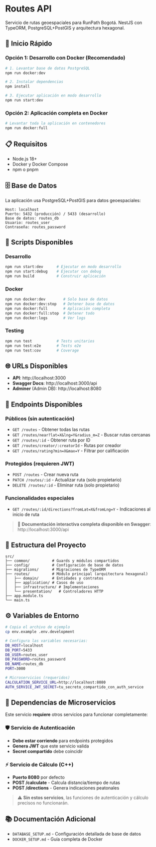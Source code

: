 # Routes API

Servicio de rutas geoespaciales para RunPath Bogotá. NestJS con TypeORM, PostgreSQL+PostGIS y arquitectura hexagonal.

## 🚀 Inicio Rápido

### Opción 1: Desarrollo con Docker (Recomendado)

```bash
# 1. Levantar base de datos PostgreSQL
npm run docker:dev

# 2. Instalar dependencias
npm install

# 3. Ejecutar aplicación en modo desarrollo
npm run start:dev
```

### Opción 2: Aplicación completa en Docker

```bash
# Levantar toda la aplicación en contenedores
npm run docker:full
```

## 📋 Requisitos

- Node.js 18+
- Docker y Docker Compose
- npm o pnpm

## 🗄️ Base de Datos

La aplicación usa PostgreSQL+PostGIS para datos geoespaciales:

```
Host: localhost
Puerto: 5432 (producción) / 5433 (desarrollo)
Base de datos: routes_db
Usuario: routes_user
Contraseña: routes_password
```

## 🔧 Scripts Disponibles

### Desarrollo

```bash
npm run start:dev      # Ejecutar en modo desarrollo
npm run start:debug    # Ejecutar con debug
npm run build          # Construir aplicación
```

### Docker

```bash
npm run docker:dev        # Solo base de datos
npm run docker:dev:stop   # Detener base de datos
npm run docker:full       # Aplicación completa
npm run docker:full:stop  # Detener todo
npm run docker:logs       # Ver logs
```

### Testing

```bash
npm run test           # Tests unitarios
npm run test:e2e       # Tests e2e
npm run test:cov       # Coverage
```

## 🌐 URLs Disponibles

- **API**: http://localhost:3000
- **Swagger Docs**: http://localhost:3000/api
- **Adminer** (Admin DB): http://localhost:8080

## 📡 Endpoints Disponibles

### Públicos (sin autenticación)
- `GET /routes` - Obtener todas las rutas
- `GET /routes/near?lat=X&lng=Y&radius_m=Z` - Buscar rutas cercanas
- `GET /routes/:id` - Obtener ruta por ID
- `GET /routes/creator/:creatorId` - Rutas por creador
- `GET /routes/rating?min=X&max=Y` - Filtrar por calificación

### Protegidos (requieren JWT)
- `POST /routes` - Crear nueva ruta
- `PATCH /routes/:id` - Actualizar ruta (solo propietario)
- `DELETE /routes/:id` - Eliminar ruta (solo propietario)

### Funcionalidades especiales
- `GET /routes/:id/directions?fromLat=X&fromLng=Y` - Indicaciones al inicio de ruta

> 📖 **Documentación interactiva completa disponible en Swagger**: http://localhost:3000/api

## 📁 Estructura del Proyecto

```
src/
├── common/          # Guards y módulos compartidos
├── config/          # Configuración de base de datos
├── migrations/      # Migraciones de TypeORM
├── routes/          # Módulo principal (arquitectura hexagonal)
│   ├── domain/      # Entidades y contratos
│   ├── application/ # Casos de uso
│   ├── infrastructure/ # Implementaciones
│   └── presentation/   # Controladores HTTP
├── app.module.ts
└── main.ts
```



## ⚙️ Variables de Entorno

```bash
# Copia el archivo de ejemplo
cp env.example .env.development

# Configura las variables necesarias:
DB_HOST=localhost
DB_PORT=5433
DB_USER=routes_user
DB_PASSWORD=routes_password
DB_NAME=routes_db
PORT=3000

# Microservicios (requeridos)
CALCULATION_SERVICE_URL=http://localhost:8080
AUTH_SERVICE_JWT_SECRET=tu_secreto_compartido_con_auth_service
```

## 🔌 Dependencias de Microservicios

Este servicio **requiere** otros servicios para funcionar completamente:

### 🛡️ Servicio de Autenticación
- **Debe estar corriendo** para endpoints protegidos
- **Genera JWT** que este servicio valida
- **Secret compartido** debe coincidir

### ⚡ Servicio de Cálculo (C++)
- **Puerto 8080** por defecto
- **POST /calculate** - Calcula distancia/tiempo de rutas
- **POST /directions** - Genera indicaciones peatonales

> ⚠️ **Sin estos servicios**, las funciones de autenticación y cálculo precisos no funcionarán.



## 📚 Documentación Adicional

- `DATABASE_SETUP.md` - Configuración detallada de base de datos
- `DOCKER_SETUP.md` - Guía completa de Docker
